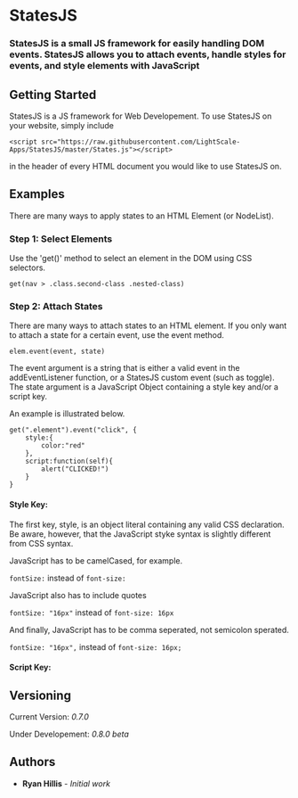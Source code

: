 # StatesJS

### StatesJS is a small JS framework for easily handling DOM events. StatesJS allows you to attach events, handle styles for events, and style elements with JavaScript

## Getting Started

StatesJS is a JS framework for Web Developement. To use StatesJS on your website, simply include
```
<script src="https://raw.githubusercontent.com/LightScale-Apps/StatesJS/master/States.js"></script>
```

in the header of every HTML document you would like to use StatesJS on.


## Examples

There are many ways to apply states to an HTML Element (or NodeList).

### Step 1: Select Elements

Use the 'get()' method to select an element in the DOM using CSS selectors.

```get(nav > .class.second-class .nested-class)```

### Step 2: Attach States

There are many ways to attach states to an HTML element.
If you only want to attach a state for a certain event, use the event method.

```elem.event(event, state)```

The event argument is a string that is either a valid event in the addEventListener function, or a StatesJS custom event (such as toggle). The state argument is a JavaScript Object containing a style key and/or a script key.

An example is illustrated below.

```
get(".element").event("click", {
    style:{
        color:"red"
    },
    script:function(self){
        alert("CLICKED!")
    }
}
```

#### Style Key:

The first key, style, is an object literal containing any valid CSS declaration. Be aware, however, that the JavaScript styke syntax is slightly different from CSS syntax. 

JavaScript has to be camelCased, for example. 

```fontSize:``` instead of ```font-size:```

JavaScript also has to include quotes 

```fontSize: "16px"``` instead of ```font-size: 16px```

And finally, JavaScript has to be comma seperated, not semicolon sperated.

```fontSize: "16px",``` instead of ```font-size: 16px;```

#### Script Key:



## Versioning

Current Version: *0.7.0*

Under Developement: *0.8.0 beta*

## Authors

* **Ryan Hillis** - *Initial work*


